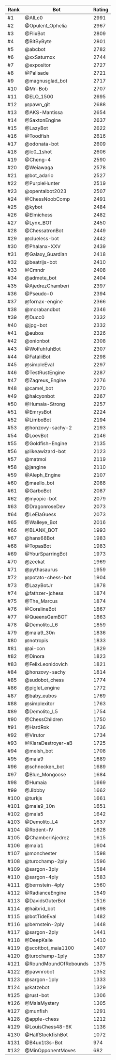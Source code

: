 Rank|Bot|Rating
---|---|---
#1|@AILc0|2991
#2|@Opulent_Ophelia|2967
#3|@FlixBot|2809
#4|@BitByByte|2801
#5|@abcbot|2782
#6|@xxSaturnxx|2744
#7|@expositor|2727
#8|@Palisade|2721
#9|@magnusglad_bot|2717
#10|@Mr-Bob|2707
#11|@ELO_1500|2695
#12|@pawn_git|2688
#13|@AKS-Mantissa|2654
#14|@SaxtonEngine|2637
#15|@LazyBot|2622
#16|@Toodfish|2616
#17|@odonata-bot|2609
#18|@lc0_1shot|2606
#19|@Cheng-4|2590
#20|@Weiawaga|2578
#21|@bot_adario|2527
#22|@PurpleHunter|2519
#23|@opentalbot2023|2507
#24|@ChessNoobComp|2491
#25|@kybot|2484
#26|@Elmichess|2482
#27|@Lynx_BOT|2450
#28|@ChessatronBot|2449
#29|@clueless-bot|2442
#30|@Phalanx-XXV|2439
#31|@Galaxy_Guardian|2418
#32|@beatrijs-bot|2410
#33|@Cmndr|2408
#34|@admete_bot|2404
#35|@AjedrezChamberi|2397
#36|@Pseudo-0|2394
#37|@fornax-engine|2366
#38|@morabandbot|2346
#39|@Ducc0|2332
#40|@jpg-bot|2332
#41|@eubos|2326
#42|@onionbot|2308
#43|@WolfuhfuhBot|2307
#44|@FataliiBot|2298
#45|@simpleEval|2297
#46|@TestRustEngine|2287
#47|@Zagreus_Engine|2276
#48|@camel_bot|2270
#49|@halcyonbot|2267
#50|@Humaia-Strong|2257
#51|@EmrysBot|2224
#52|@LimboBot|2194
#53|@honzovy-sachy-2|2193
#54|@LoevBot|2146
#55|@Goldfish-Engine|2135
#56|@likeawizard-bot|2123
#57|@matmoi|2119
#58|@jangine|2110
#59|@Aleph_Engine|2107
#60|@maello_bot|2088
#61|@GarboBot|2087
#62|@myopic-bot|2079
#63|@DragonroseDev|2073
#64|@LeElaGuess|2073
#65|@Walleye_Bot|2016
#66|@BLANK_BOT|1993
#67|@hans68Bot|1983
#68|@TopasBot|1983
#69|@YourSparringBot|1973
#70|@zeekat|1969
#71|@pythasaurus|1959
#72|@potato-chess-bot|1904
#73|@LazyBotJr|1878
#74|@fathzer-jchess|1874
#75|@The_Marcus|1874
#76|@CoralineBot|1867
#77|@QueensGamBOT|1863
#78|@Demolito_L6|1859
#79|@maia9_30n|1836
#80|@notropis|1833
#81|@ai-con|1829
#82|@Dinora|1823
#83|@FelixLeonidovich|1821
#84|@honzovy-sachy|1814
#85|@sudobot_chess|1774
#86|@piglet_engine|1772
#87|@baby_eubos|1769
#88|@simplexitor|1763
#89|@Demolito_L5|1754
#90|@ChessChildren|1750
#91|@HardRok|1736
#92|@Virutor|1734
#93|@KlaraDestroyer-aB|1725
#94|@melsh_bot|1708
#95|@maia9|1689
#96|@schnecken_bot|1689
#97|@Blue_Mongoose|1684
#98|@Humaia|1669
#99|@Jibbby|1662
#100|@turkjs|1661
#101|@maia9_10n|1651
#102|@maia5|1642
#103|@Demolito_L4|1637
#104|@Rodent-IV|1628
#105|@ChamberiAjedrez|1615
#106|@maia1|1604
#107|@monchester|1598
#108|@turochamp-2ply|1596
#109|@sargon-3ply|1584
#110|@sargon-4ply|1583
#111|@bernstein-4ply|1560
#112|@RadianceEngine|1549
#113|@DavidsGuterBot|1516
#114|@haibrid_bot|1498
#115|@botTideEval|1482
#116|@bernstein-2ply|1448
#117|@sargon-2ply|1441
#118|@DeepKalle|1410
#119|@scottbot_maia1100|1407
#120|@turochamp-1ply|1387
#121|@RoundMoundOfRebounds|1375
#122|@pawnrobot|1352
#123|@sargon-1ply|1333
#124|@katzebot|1329
#125|@rust-bot|1306
#126|@MaiaMystery|1305
#127|@munfish|1291
#128|@apple-chess|1212
#129|@LouisChess48-6K|1136
#130|@HalfStockfishBot|1072
#131|@B4ux1t3s-Bot|974
#132|@MinOpponentMoves|682
